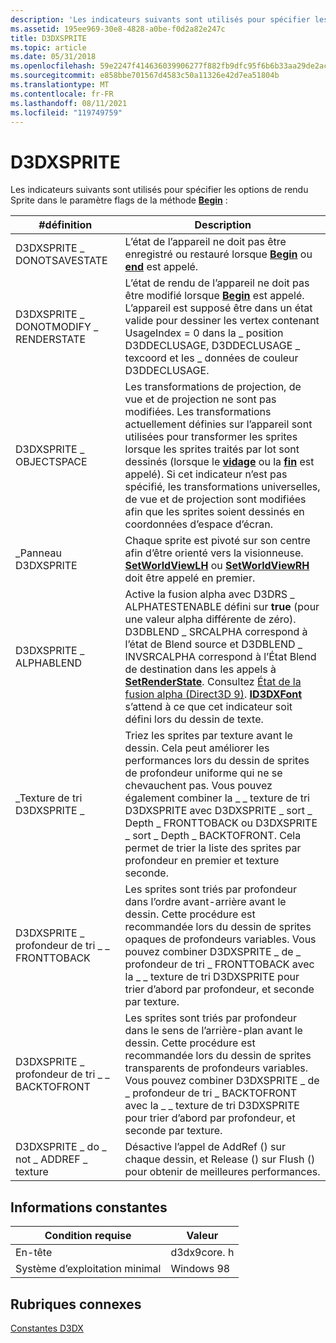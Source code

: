 ```yaml
---
description: 'Les indicateurs suivants sont utilisés pour spécifier les options de rendu Sprite dans le paramètre flags de la méthode Begin :'
ms.assetid: 195ee969-30e8-4828-a0be-f0d2a82e247c
title: D3DXSPRITE
ms.topic: article
ms.date: 05/31/2018
ms.openlocfilehash: 59e2247f414636039906277f882fb9dfc95f6b6b33aa29de2ac51a722c045901
ms.sourcegitcommit: e858bbe701567d4583c50a11326e42d7ea51804b
ms.translationtype: MT
ms.contentlocale: fr-FR
ms.lasthandoff: 08/11/2021
ms.locfileid: "119749759"
---
```

# <a name="d3dxsprite"></a>D3DXSPRITE

Les indicateurs suivants sont utilisés pour spécifier les options de rendu Sprite dans le paramètre flags de la méthode [**Begin**](id3dxsprite--begin.md) :



| \#définition                             | Description                                                                                                                                                                                                                                                                                                                                                                                                                       |
|--------------------------------------|-----------------------------------------------------------------------------------------------------------------------------------------------------------------------------------------------------------------------------------------------------------------------------------------------------------------------------------------------------------------------------------------------------------------------------------|
| D3DXSPRITE \_ DONOTSAVESTATE           | L’état de l’appareil ne doit pas être enregistré ou restauré lorsque [**Begin**](id3dxsprite--begin.md) ou [**end**](id3dxsprite--end.md) est appelé.                                                                                                                                                                                                                                                                                            |
| D3DXSPRITE \_ DONOTMODIFY \_ RENDERSTATE | L’état de rendu de l’appareil ne doit pas être modifié lorsque [**Begin**](id3dxsprite--begin.md) est appelé. L’appareil est supposé être dans un état valide pour dessiner les vertex contenant UsageIndex = 0 dans la \_ position D3DDECLUSAGE, D3DDECLUSAGE \_ texcoord et les \_ données de couleur D3DDECLUSAGE.                                                                                                                                                     |
| D3DXSPRITE \_ OBJECTSPACE              | Les transformations de projection, de vue et de projection ne sont pas modifiées. Les transformations actuellement définies sur l’appareil sont utilisées pour transformer les sprites lorsque les sprites traités par lot sont dessinés (lorsque le [**vidage**](id3dxsprite--flush.md) ou la [**fin**](id3dxsprite--end.md) est appelé). Si cet indicateur n’est pas spécifié, les transformations universelles, de vue et de projection sont modifiées afin que les sprites soient dessinés en coordonnées d’espace d’écran.              |
| \_Panneau D3DXSPRITE                | Chaque sprite est pivoté sur son centre afin d’être orienté vers la visionneuse. [**SetWorldViewLH**](id3dxsprite--setworldviewlh.md) ou [**SetWorldViewRH**](id3dxsprite--setworldviewrh.md) doit être appelé en premier.                                                                                                                                                                                                                |
| D3DXSPRITE \_ ALPHABLEND               | Active la fusion alpha avec D3DRS \_ ALPHATESTENABLE défini sur **true** (pour une valeur alpha différente de zéro). D3DBLEND \_ SRCALPHA correspond à l’état de Blend source et D3DBLEND \_ INVSRCALPHA correspond à l’État Blend de destination dans les appels à [**SetRenderState**](/windows/desktop/api). Consultez [État de la fusion alpha (Direct3D 9)](alpha-blending-state.md). [**ID3DXFont**](id3dxfont.md) s’attend à ce que cet indicateur soit défini lors du dessin de texte. |
| \_Texture de tri D3DXSPRITE \_            | Triez les sprites par texture avant le dessin. Cela peut améliorer les performances lors du dessin de sprites de profondeur uniforme qui ne se chevauchent pas. Vous pouvez également combiner la \_ \_ texture de tri D3DXSPRITE avec D3DXSPRITE \_ sort \_ Depth \_ FRONTTOBACK ou D3DXSPRITE \_ sort \_ Depth \_ BACKTOFRONT. Cela permet de trier la liste des sprites par profondeur en premier et texture seconde.<br/>                                                                           |
| D3DXSPRITE \_ profondeur de tri \_ \_ FRONTTOBACK | Les sprites sont triés par profondeur dans l’ordre avant-arrière avant le dessin. Cette procédure est recommandée lors du dessin de sprites opaques de profondeurs variables. Vous pouvez combiner D3DXSPRITE \_ de \_ profondeur de tri \_ FRONTTOBACK avec la \_ \_ texture de tri D3DXSPRITE pour trier d’abord par profondeur, et seconde par texture.<br/>                                                                                                                                   |
| D3DXSPRITE \_ profondeur de tri \_ \_ BACKTOFRONT | Les sprites sont triés par profondeur dans le sens de l’arrière-plan avant le dessin. Cette procédure est recommandée lors du dessin de sprites transparents de profondeurs variables. Vous pouvez combiner D3DXSPRITE \_ de \_ profondeur de tri \_ BACKTOFRONT avec la \_ \_ texture de tri D3DXSPRITE pour trier d’abord par profondeur, et seconde par texture.<br/>                                                                                                                              |
| D3DXSPRITE \_ do \_ not \_ ADDREF \_ texture | Désactive l’appel de AddRef () sur chaque dessin, et Release () sur Flush () pour obtenir de meilleures performances.                                                                                                                                                                                                                                                                                                                                         |



 

## <a name="constant-information"></a>Informations constantes



| Condition requise                         | Valeur            |
|--------------------------|-------------|
| En-tête                   | d3dx9core. h |
| Système d’exploitation minimal | Windows 98  |



 

## <a name="related-topics"></a>Rubriques connexes

<dl> <dt>

[Constantes D3DX](dx9-graphics-reference-d3dx-constants.md)
</dt> </dl>

 

 




